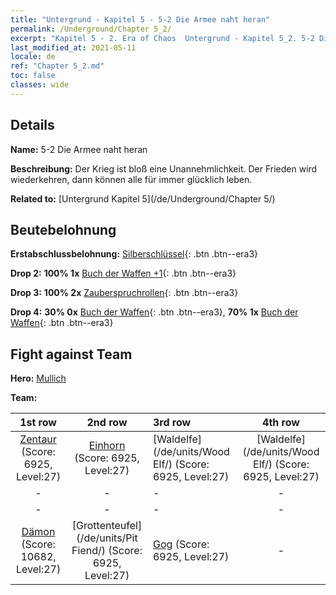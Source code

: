 ```yaml
---
title: "Untergrund - Kapitel 5 - 5-2 Die Armee naht heran"
permalink: /Underground/Chapter 5_2/
excerpt: "Kapitel 5 - 2. Era of Chaos  Untergrund - Kapitel 5_2. 5-2 Die Armee naht heran"
last_modified_at: 2021-05-11
locale: de
ref: "Chapter 5_2.md"
toc: false
classes: wide
---
```


## Details

 **Name:** 5-2 Die Armee naht heran

 **Beschreibung:** Der Krieg ist bloß eine Unannehmlichkeit. Der Frieden wird wiederkehren, dann können alle für immer glücklich leben.

 **Related to:** [Untergrund Kapitel 5](/de/Underground/Chapter 5/)

## Beutebelohnung

 **Erstabschlussbelohnung:** [Silberschlüssel](/ItemsDE/con_693/){: .btn .btn--era3}

 **Drop 2:** **100% 1x** [Buch der Waffen +1](/ItemsDE/mat_25/){: .btn .btn--era3}

 **Drop 3:** **100% 2x** [Zauberspruchrollen](/ItemsDE/con_694/){: .btn .btn--era3}

 **Drop 4:** **30% 0x** [Buch der Waffen](/ItemsDE/mat_18/){: .btn .btn--era3}, **70% 1x** [Buch der Waffen](/ItemsDE/mat_18/){: .btn .btn--era3}


## Fight against Team
 **Hero:** [Mullich](/de/heroes/Mullich/)

 **Team:**


  | 1st row | 2nd row | 3rd row | 4th row |
  |:----:|:----:|:----|:----:|
  | [Zentaur](/de/units/Centaur/) (Score: 6925, Level:27)  | [Einhorn](/de/units/Unicorn/) (Score: 6925, Level:27)  | [Waldelfe](/de/units/Wood Elf/) (Score: 6925, Level:27)  | [Waldelfe](/de/units/Wood Elf/) (Score: 6925, Level:27)  |
  | - | - | - | - |
  | - | - | - | - |
  | [Dämon](/de/units/Demon/) (Score: 10682, Level:27)  | [Grottenteufel](/de/units/Pit Fiend/) (Score: 6925, Level:27)  | [Gog](/de/units/Gog/) (Score: 6925, Level:27)  | - |


